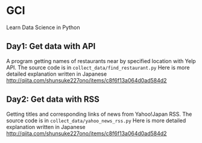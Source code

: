 # GCI
Learn Data Science in Python

## Day1: Get data with API
A program getting names of restaurants near by specified location with Yelp API.
The source code is in ```collect_data/find_restaurant.py```
Here is more detailed explanation written in Japanese http://qiita.com/shunsuke227ono/items/c8f6f13a064d0ad584d2

## Day2: Get data with RSS
Getting titles and corresponding links of news from Yahoo!Japan RSS.
The source code is in ```collect_data/yahoo_news_rss.py```
Here is more detailed explanation written in Japanese http://qiita.com/shunsuke227ono/items/c8f6f13a064d0ad584d2
